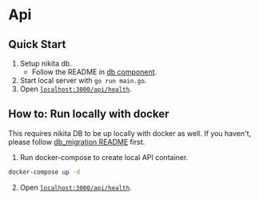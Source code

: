 # Api

## Quick Start

1. Setup nikita db.
    * Follow the README in [db component](../db/README.md).
2. Start local server with `go run main.go`.
3. Open [`localhost:3000/api/health`](http://localhost:3000/api/health).

## How to: Run locally with docker

This requires nikita DB to be up locally with docker as well. If you haven't, please follow [db_migration README](../db_migration/README.md) first.

1. Run docker-compose to create local API container.
```bash
docker-compose up -d
```

2. Open [`localhost:3000/api/health`](http://localhost:3000/api/health).
